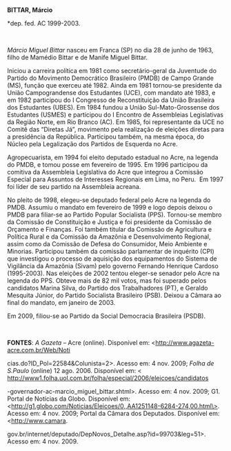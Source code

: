 **BITTAR, Márcio**

\*dep. fed. AC 1999-2003.

 

*Márcio Miguel Bittar* nasceu em Franca (SP) no dia 28 de junho de 1963,
filho de Mamédio Bittar e de Manife Miguel Bittar.

Iniciou a carreira política em 1981 como secretário-geral da Juventude
do Partido do Movimento Democrático Brasileiro (PMDB) de Campo Grande
(MS), função que exerceu até 1982. Ainda em 1981 tornou-se presidente da
União Campograndense dos Estudantes (UCE), com mandato até 1983, e em
1982 participou do I Congresso de Reconstituição da União Brasileira dos
Estudantes (UBES). Em 1984 fundou a União Sul-Mato-Grossense dos
Estudantes (USMES) e participou do I Encontro de Assembleias
Legislativas da Região Norte, em Rio Branco (AC). Em 1985, foi
representante da UCE no Comitê das “Diretas Já”, movimento pela
realização de eleições diretas para a presidência da República.
Participou também, na mesma época, do Núcleo pela Legalização dos
Partidos de Esquerda no Acre.

Agropecuarista, em 1994 foi eleito deputado estadual no Acre, na legenda
do PMDB, e tomou posse em fevereiro de 1995. Em 1996 participou da
comitiva da Assembleia Legislativa do Acre que integrou a Comissão
Especial para Assuntos de Interesses Regionais em Lima, no Peru.  Em
1997 foi líder de seu partido na Assembleia acreana.

No pleito de 1998, elegeu-se deputado federal pelo Acre na legenda do
PMDB. Assumiu o mandato em fevereiro de 1999 e logo depois deixou o PMDB
para filiar-se ao Partido Popular Socialista (PPS). Tornou-se membro da
Comissão de Constituição e Justiça e foi presidente da Comissão de
Orçamento e Finanças. Foi também titular da Comissão de Agricultura e
Política Rural e da Comissão da Amazônia e Desenvolvimento Regional,
assim como da Comissão de Defesa do Consumidor, Meio Ambiente e
Minorias. Participou também da comissão parlamentar de inquérito (CPI)
que investigou o processo de aquisição dos equipamentos do Sistema de
Vigilância da Amazônia (Sivam) pelo governo Fernando Henrique Cardoso
(1995-2003). Nas eleições de 2002 tentou eleger-se senador pelo Acre na
legenda do PPS. Obteve mais de 82 mil votos, mas foi superado pelos
candidatos Marina Silva, do Partido dos Trabalhadores (PT), e Geraldo
Mesquita Júnior, do Partido Socialista Brasileiro (PSB). Deixou a Câmara
ao final do mandato, em janeiro de 2003.

Em 2009, filiou-se ao Partido da Social Democracia Brasileira (PSDB).

 

**FONTES**: *A Gazeta* – Acre (online). Disponível em:
\<http://www.agazeta-acre.com.br/Web/Noti

cias.do?ID\_Pol=22584&Colunista=2\>. Acesso em: 4 nov. 2009; *Folha de*
*S.Paulo* (online) 12 ago. 2006. Disponível em: \<
http://www1.folha.uol.com.br/folha/especial/2006/eleicoes/candidatos

-governador-ac-marcio\_miguel\_bittar.shtml\>. Acesso em: 4 nov. 2009;
G1. Portal de Notícias da Globo. Disponível em:
\<http://g1.globo.com/Noticias/Eleicoes/0,,AA1251148-6284-274,00.html\>.
Acesso em: 4 nov. 2009; Portal da Câmara dos Deputados. Disponível em:
\<http://www.camara.

gov.br/internet/deputado/DepNovos\_Detalhe.asp?id=99703&leg=51\>. Acesso
em: 4 nov. 2009.
